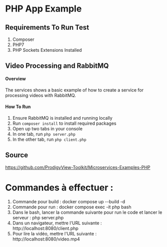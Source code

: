 # PHP App Example

## Requirements To Run Test
1. Composer
2. PHP7
3. PHP Sockets Extensions Installed


## Video Processing and RabbitMQ
#### Overview
The services shows a basic example of how to create a service for processing videos with RabbitMQ.

#### How To Run
1. Ensure RabbitMQ is installed and running locally
3. Run `composer install` to install required packages
4. Open up two tabs in your console
5. In one tab, run `php server.php`
6. In the other tab, run `php client.php`

## Source
<https://github.com/ProdigyView-Toolkit/Microservices-Examples-PHP>


# Commandes à effectuer : 
1. Commande pour build :
    docker compose up --build -d
2. Commande pour run :
    docker compose exec -it php bash
3. Dans le bash, lancer la commande suivante pour run le code et lancer le serveur :
    php server.php
4. Dans un navigateur, mettre l'URL suivante : 
    http://localhost:8080/client.php
5. Pour lire la vidéo, mettre l'URL suivante : 
    http://localhost:8080/video.mp4
